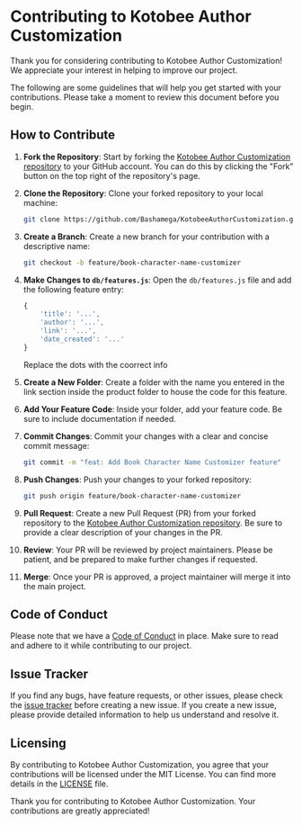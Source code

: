 # Contributing to Kotobee Author Customization

Thank you for considering contributing to Kotobee Author Customization! We appreciate your interest in helping to improve our project.

The following are some guidelines that will help you get started with your contributions. Please take a moment to review this document before you begin.

## How to Contribute

1. **Fork the Repository**: Start by forking the [Kotobee Author Customization repository](https://github.com/Bashamega/KotobeeAuthorCustomization) to your GitHub account. You can do this by clicking the "Fork" button on the top right of the repository's page.

2. **Clone the Repository**: Clone your forked repository to your local machine:

    ```bash
    git clone https://github.com/Bashamega/KotobeeAuthorCustomization.git
    ```

3. **Create a Branch**: Create a new branch for your contribution with a descriptive name:

    ```bash
    git checkout -b feature/book-character-name-customizer
    ```

4. **Make Changes to `db/features.js`**: Open the `db/features.js` file and add the following feature entry:

    ```javascript
    {
        'title': '...',
        'author': '...',
        'link': '...',
        'date_created': '...'
    }
    ```
    Replace the dots with the coorrect info

5. **Create a New Folder**: Create a folder with the name you entered in the link section inside the product folder to house the code for this feature.

6. **Add Your Feature Code**: Inside your folder, add your feature code. Be sure to include documentation if needed.

7. **Commit Changes**: Commit your changes with a clear and concise commit message:

    ```bash
    git commit -m "feat: Add Book Character Name Customizer feature"
    ```

8. **Push Changes**: Push your changes to your forked repository:

    ```bash
    git push origin feature/book-character-name-customizer
    ```

9. **Pull Request**: Create a new Pull Request (PR) from your forked repository to the [Kotobee Author Customization repository](https://github.com/Bashamega/KotobeeAuthorCustomization). Be sure to provide a clear description of your changes in the PR.

10. **Review**: Your PR will be reviewed by project maintainers. Please be patient, and be prepared to make further changes if requested.

11. **Merge**: Once your PR is approved, a project maintainer will merge it into the main project.

## Code of Conduct

Please note that we have a [Code of Conduct](CODE_OF_CONDUCT.md) in place. Make sure to read and adhere to it while contributing to our project.

## Issue Tracker

If you find any bugs, have feature requests, or other issues, please check the [issue tracker](https://github.com/Bashamega/KotobeeAuthorCustomization/issues) before creating a new issue. If you create a new issue, please provide detailed information to help us understand and resolve it.

## Licensing

By contributing to Kotobee Author Customization, you agree that your contributions will be licensed under the MIT License. You can find more details in the [LICENSE](LICENSE) file.

Thank you for contributing to Kotobee Author Customization. Your contributions are greatly appreciated!

